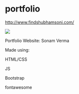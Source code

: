 # portfolio

http://www.findshubhamsoni.com/

![](images/screenshot.png)





Portfolio Website: Sonam Verma


Made using:

HTML/CSS

JS

Bootstrap

fontawesome
